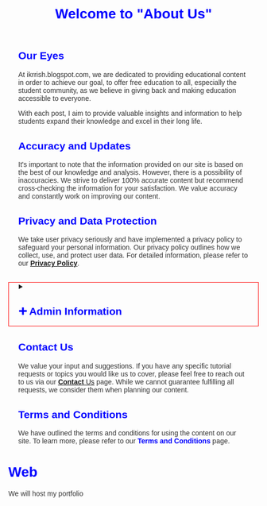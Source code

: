 <!DOCTYPE html>
<html lang="en">

<head>
  <meta charset="UTF-8">
  <meta name="viewport" content="width=device-width, initial-scale=1.0">
  <title>About Us</title>
  <style>
    /* Add your custom CSS styles here */
    body {
      font-family: Arial, sans-serif;
    }

    header {
      background-color: #f2f2f2;
      padding: 10px;
      text-align: relative ;
    }

    h1 {
      color: blue;
    }

    section {
      margin: 30px 0;
      padding: 0 20px;
    }

    h2 {
      color: blue;
    }

    p {
      color: #333;
    }

    .admin-info {
      display: flex;
      flex-direction: column;
      align-items: center;
      text-align: center;
      margin-top: 30px;
    }

    .admin-info img {
      border-radius: 50%;
      width: 150px;
      height: 150px;
      color: #ff0000;
    }

    .terms-link {
      text-decoration: none;
      color: blue;
      font-weight: bold;
    }
  </style>
</head>

<body>
  <header style="background-image:url('https://i.ibb.co/GvpBHLH/i-Krrish-bg-admin.jpg')">
    <h1>Welcome to "About Us"</h1>
  </header>

  <section>
    <h2>Our Eyes</h2>
    <p>At ikrrish.blogspot.com, we are dedicated to providing educational content in order to achieve our goal, to offer free education to all, especially the student community, as we believe in giving back and making education accessible to everyone.</p>
    <p> With each post, I aim to provide valuable insights and information to help students expand their knowledge and excel in their long life.</p>
  </section>

  <section>
    <h2>Accuracy and Updates</h2>
    <p>It's important to note that the information provided on our site is based on the best of our knowledge and analysis. However, there is a possibility of inaccuracies. We strive to deliver 100% accurate content but recommend cross-checking the information for your satisfaction. We value accuracy and constantly work on improving our content.</p>
  </section>

  <section>
    <h2>Privacy and Data Protection</h2>
    <p>We take user privacy seriously and have implemented a privacy policy to safeguard your personal information. Our privacy policy outlines how we collect, use, and protect user data. For detailed information, please refer to our <a href="/p/privacy-policy.html"><u><b>Privacy Policy</b></u></a>.</p>
  </section>
  <section style="border:1px solid red;">
    <details><summary><h2>&#10133; Admin Information</h2></summary>
    <div class="admin-info">
      <img src="https://i.ibb.co/3W6Y08m/IMG-20230516-091813-66-removebg-preview-1.png" alt="Krish-Photo-round it">
      <h3>Krish (Admin)</h3>
     <p><span style="font-family: Gill Sans, sans-serif;">"Hey there! I'm Krish, the administrator of this blog. I am a determined and resilient individual with a passion for civil engineering and information technology. Over time, I have gained expertise in structural analysis and have even learned coding in HTML and Python to expand my skill set. Alongside my studies, I run this blog as a way of giving back to the community and helping others. I believe that education should be accessible to all, regardless of their financial situation. I'm a quick learner and enjoy taking on new challenges, which is why I have developed skills in both civil engineering and information technology. I am excited about what the future holds and look forward to contributing my skills and knowledge to society."</span></p>
      </div> 
    </details>
  </section>

  <section>
    <h2>Contact Us</h2>
    <p>We value your input and suggestions. If you have any specific tutorial requests or topics you would like us to cover, please feel free to reach out to us via our <a href="/p/contact-us.html"><b><u>Contact</u></b> Us</a> page. While we cannot guarantee fulfilling all requests, we consider them when planning our content.</p>
  </section>

  <section>
    <h2>Terms and Conditions</h2>
    <p>We have outlined the terms and conditions for using the content on our site. To learn more, please refer to our <a href="/p/t-and-c.html" class="terms-link">Terms and Conditions</a> page.</p>
  </section>
</body>

</html>

# Web
We will host my portfolio
